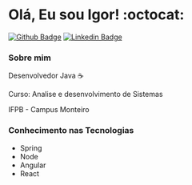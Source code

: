 # Olá, Eu sou Igor! :octocat:

[![Github Badge](https://img.shields.io/badge/-Github-000?style=flat-square&logo=Github&logoColor=white&link=https://github.com/fagnerpsantos)](https://github.com/IgorCs95)
[![Linkedin Badge](https://img.shields.io/badge/-LinkedIn-blue?style=flat-square&logo=Linkedin&logoColor=white&link=https://www.linkedin.com/in/fagnerpsantos/)](https://www.linkedin.com/in/igor-carvalho-36b673125)


### Sobre mim
Desenvolvedor Java  :coffee:

Curso: Analise e desenvolvimento de Sistemas

IFPB - Campus Monteiro



### Conhecimento nas Tecnologias
  * Spring
  * Node
  * Angular
  * React

   


